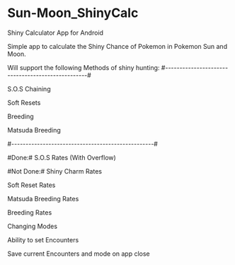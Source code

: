 # Sun-Moon_ShinyCalc
Shiny Calculator App for Android

Simple app to calculate the Shiny Chance of Pokemon in Pokemon Sun and Moon.

Will support the following Methods of shiny hunting:
#--------------------------------------------------#

 S.O.S Chaining
 
 Soft Resets
 
 Breeding
 
 Matsuda Breeding

#--------------------------------------------------#


#Done:#
S.O.S Rates (With Overflow)




#Not Done:#
Shiny Charm Rates

Soft Reset Rates

Matsuda Breeding Rates

Breeding Rates

Changing Modes

Ability to set Encounters

Save current Encounters and mode on app close
